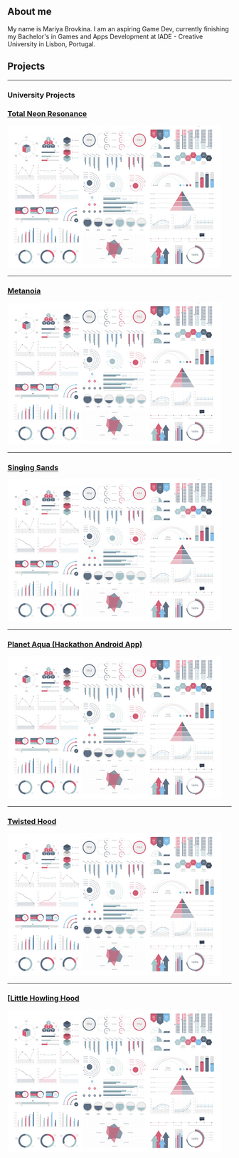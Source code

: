 ## About me

My name is Mariya Brovkina. I am an aspiring Game Dev, currently finishing my Bachelor's in Games and Apps Development at IADE - Creative University in Lisbon, Portugal.


## Projects

---

### University Projects 

### [Total Neon Resonance](/totalneonresonance)
<img src="images/dummy_thumbnail.jpg?raw=true"/>

---
### [Metanoia](/metanoia)
<img src="images/dummy_thumbnail.jpg?raw=true"/>

---
### [Singing Sands](/singingsands)
<img src="images/dummy_thumbnail.jpg?raw=true"/>

---
### [Planet Aqua (Hackathon Android App)](/planetaqua)
<img src="images/dummy_thumbnail.jpg?raw=true"/>

---
### [Twisted Hood](/twistedhood)
<img src="images/dummy_thumbnail.jpg?raw=true"/>

---
### [[Little Howling Hood](http://example.com/)
<img src="images/dummy_thumbnail.jpg?raw=true"/>



<!-- Remove above link if you don't want to attibute -->
